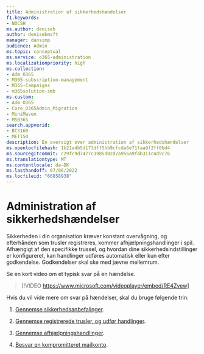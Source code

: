 ```yaml
---
title: Administration af sikkerhedshændelser
f1.keywords:
- NOCSH
ms.author: deniseb
author: denisebmsft
manager: dansimp
audience: Admin
ms.topic: conceptual
ms.service: o365-administration
ms.localizationpriority: high
ms.collection:
- Adm_O365
- M365-subscription-management
- M365-Campaigns
- m365solution-smb
ms.custom:
- Adm_O365
- Core_O365Admin_Migration
- MiniMaven
- MSB365
search.appverid:
- BCS160
- MET150
description: En oversigt over administration af sikkerhedshændelser
ms.openlocfilehash: 1b21adb5d173dff5bb9cfcda6e71faa9f2ff0bd4
ms.sourcegitcommit: c29fc9d7477c3985d02d7a956a9f4b311c4d9c76
ms.translationtype: MT
ms.contentlocale: da-DK
ms.lasthandoff: 07/06/2022
ms.locfileid: "66858938"
---
```

# <a name="security-incident-management"></a>Administration af sikkerhedshændelser

Sikkerheden i din organisation kræver konstant overvågning, og efterhånden som trusler registreres, kommer afhjælpningshandlinger i spil. Afhængigt af den specifikke trussel, og hvordan dine sikkerhedsindstillinger er konfigureret, kan handlinger udføres automatisk eller kun efter godkendelse. Godkendelser skal ske med jævne mellemrum.

Se en kort video om et typisk svar på en hændelse.

> [!VIDEO https://www.microsoft.com/videoplayer/embed/RE4Zvew]

Hvis du vil vide mere om svar på hændelser, skal du bruge følgende trin:

1. [Gennemse sikkerhedsanbefalinger](../security/defender-business/mdb-view-tvm-dashboard.md?toc=/microsoft-365/business-premium/toc.json&bc=/microsoft-365/business-premium/breadcrumb/toc.json).

2. [Gennemse registrerede trusler, og udfør handlinger](m365bp-review-threats-take-action.md).

3. [Gennemse afhjælpningshandlinger](m365bp-review-remediation-actions-devices.md).

4. [Besvar en kompromitteret mailkonto](../security/office-365-security/responding-to-a-compromised-email-account.md).